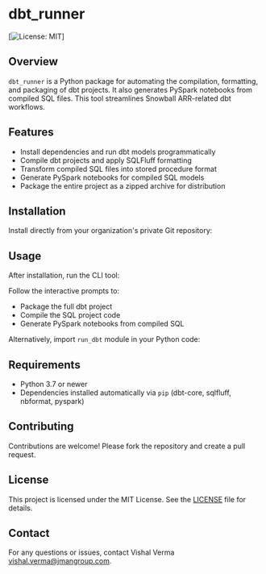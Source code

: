 # dbt_runner

[![License: MIT](https://img.shields.io/badge/License-MIT-green.svg)]

## Overview

`dbt_runner` is a Python package for automating the compilation, formatting, and packaging of dbt projects. It also generates PySpark notebooks from compiled SQL files. This tool streamlines Snowball ARR-related dbt workflows.

## Features

- Install dependencies and run dbt models programmatically
- Compile dbt projects and apply SQLFluff formatting
- Transform compiled SQL files into stored procedure format
- Generate PySpark notebooks for compiled SQL models
- Package the entire project as a zipped archive for distribution

## Installation

Install directly from your organization's private Git repository:


## Usage

After installation, run the CLI tool:


Follow the interactive prompts to:
- Package the full dbt project
- Compile the SQL project code
- Generate PySpark notebooks from compiled SQL

Alternatively, import `run_dbt` module in your Python code:


## Requirements

- Python 3.7 or newer
- Dependencies installed automatically via `pip` (dbt-core, sqlfluff, nbformat, pyspark)

## Contributing

Contributions are welcome! Please fork the repository and create a pull request.

## License

This project is licensed under the MIT License. See the [LICENSE](LICENSE) file for details.

## Contact

For any questions or issues, contact Vishal Verma <vishal.verma@jmangroup.com>.

